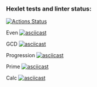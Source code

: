 ### Hexlet tests and linter status:
[![Actions Status](https://github.com/AAvchinnikova/java-project-61/actions/workflows/hexlet-check.yml/badge.svg)](https://github.com/AAvchinnikova/java-project-61/actions)

Even
[![asciicast](https://asciinema.org/a/86XWGF8QnV6ljcBi5Rr1vnd79.svg)](https://asciinema.org/a/86XWGF8QnV6ljcBi5Rr1vnd79)

GCD
[![asciicast](https://asciinema.org/a/nW9cHyq5Lg9Ip1IhYXSv8zWqg.svg)](https://asciinema.org/a/nW9cHyq5Lg9Ip1IhYXSv8zWqg)

Progression
[![asciicast](https://asciinema.org/a/rNpSa7SqxOqJ1JnIQmDjatCdH.svg)](https://asciinema.org/a/rNpSa7SqxOqJ1JnIQmDjatCdH)

Prime
[![asciicast](https://asciinema.org/a/BxEF60dMDIBRaiXwDvURUyQI8.svg)](https://asciinema.org/a/BxEF60dMDIBRaiXwDvURUyQI8)

Calc
[![asciicast](https://asciinema.org/a/RqE9BLsSyU8xjrLJDiyuWuhR3.svg)](https://asciinema.org/a/RqE9BLsSyU8xjrLJDiyuWuhR3)
